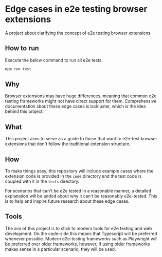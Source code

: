 # Edge cases in e2e testing browser extensions

A project about clarifying the concept of e2e testing browser extensions

## How to run

Execute the below command to run all e2e tests:
```sh
npm run test
```

## Why

Browser extensions may have huge differences, meaning that common e2e testing frameworks might not have direct support for them. Comprehensive documentation about these edge cases is lackluster, which is the idea behind this project.

## What

This project aims to serve as a guide to those that want to e2e-test browser extensions that don't follow the traditional extension structure.

## How

To make things easy, this repository will include example cases where the extension code is provided in the `code` directory and the test code is coupled with it in the `tests` directory.

For scenarios that can't be e2e tested in a reasonable manner, a detailed explanation will be added about why it can't be reasonably e2e-tested. This is to help and inspire future research about these edge cases.

## Tools

The aim of this project is to stick to modern tools for e2e testing and web development. On the code-side this means that Typescript will be preferred whenever possible. Modern e2e-testing frameworks such as Playwright will be preferred over older frameworks, however, if using older frameworks makes sense in a particular scenario, they will be used.
